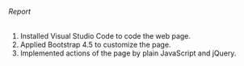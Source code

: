 ###### Report

1. Installed Visual Studio Code to code the web page. 
2. Applied Bootstrap 4.5 to customize the page. 
3. Implemented actions of the page by plain JavaScript and jQuery. 